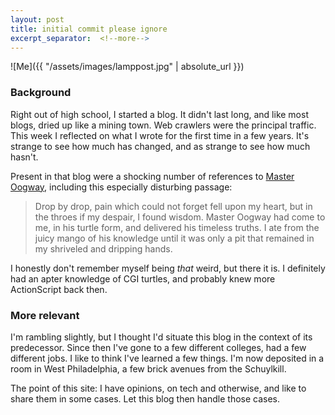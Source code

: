 ```yaml
---
layout: post
title: initial commit please ignore
excerpt_separator:  <!--more-->
---
```


![Me]({{ "/assets/images/lamppost.jpg" | absolute_url }})

### Background

Right out of high school, I started a blog. It didn't last long, and like most blogs, dried up like a mining town. Web crawlers were the principal traffic. This week I reflected on what I wrote for the first time in a few years. It's strange to see how much has changed, and as strange to see how much hasn't.

Present in that blog were a shocking number of references to [Master Oogway](http://kungfupanda.wikia.com/wiki/Oogway), including this especially disturbing passage: 

> Drop by drop, pain which could not forget fell upon my heart, but in the throes if my despair, I found wisdom. 
> Master Oogway had come to me, in his turtle form, and delivered his timeless truths. I ate from the juicy mango of his knowledge until it was only a pit that remained in my shriveled and dripping hands.

I honestly don't remember myself being *that* weird, but there it is. I definitely had an apter knowledge of CGI turtles, and probably knew more ActionScript back then.

### More relevant

I'm rambling slightly, but I thought I'd situate this blog in the context of its predecessor. Since then I've gone to a few different colleges, had a few different jobs. I like to think I've learned a few things. I'm now deposited in a room in West Philadelphia, a few brick avenues from the Schuylkill.

The point of this site: I have opinions, on tech and otherwise, and like to share them in some cases. Let this blog then handle those cases.